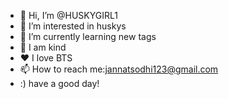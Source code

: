 - 👋 Hi, I’m @HUSKYGIRL1
- 👀 I’m interested in huskys
- 🌱 I’m currently learning new tags
- 💞️ I am kind
- ❤️ I love BTS
- 📫 How to reach me:jannatsodhi123@gmail.com 
- :) have a good day!

